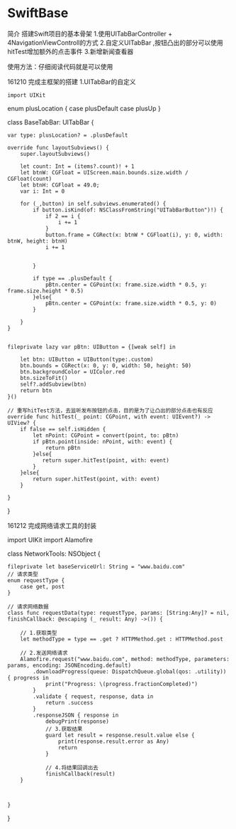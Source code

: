 # SwiftBase
简介
搭建Swift项目的基本骨架
1.使用UITabBarController + 4NavigationViewControll的方式
2.自定义UITabBar ,按钮凸出的部分可以使用hitTest增加额外的点击事件
3.新增新闻查看器

使用方法：仔细阅读代码就是可以使用

161210 完成主框架的搭建
    1.UITabBar的自定义
    
    import UIKit
    
enum plusLocation {
    case plusDefault
    case plusUp
}

class BaseTabBar: UITabBar {
    
    var type: plusLocation? = .plusDefault
    
    override func layoutSubviews() {
        super.layoutSubviews()
        
        let count: Int = (items?.count)! + 1
        let btnW: CGFloat = UIScreen.main.bounds.size.width / CGFloat(count)
        let btnH: CGFloat = 49.0;
        var i: Int = 0
        
        for (_,button) in self.subviews.enumerated() {
            if button.isKind(of: NSClassFromString("UITabBarButton")!) {
                if 2 == i {
                    i += 1
                }
                button.frame = CGRect(x: btnW * CGFloat(i), y: 0, width: btnW, height: btnH)
                i += 1
                
            
            }
            
            if type == .plusDefault {
                pBtn.center = CGPoint(x: frame.size.width * 0.5, y: frame.size.height * 0.5)
            }else{
                pBtn.center = CGPoint(x: frame.size.width * 0.5, y: 0)
            }

        }
    }
    
    
    fileprivate lazy var pBtn: UIButton = {[weak self] in
        
        let btn: UIButton = UIButton(type:.custom)
        btn.bounds = CGRect(x: 0, y: 0, width: 50, height: 50)
        btn.backgroundColor = UIColor.red
        btn.sizeToFit()
        self?.addSubview(btn)
        return btn
    }()
    
    // 重写hitTest方法，去监听发布按钮的点击，目的是为了让凸出的部分点击也有反应
    override func hitTest(_ point: CGPoint, with event: UIEvent?) -> UIView? {
        if false == self.isHidden {
            let nPoint: CGPoint = convert(point, to: pBtn)
            if pBtn.point(inside: nPoint, with: event) {
                return pBtn
            }else{
               return super.hitTest(point, with: event)
            }
        }else{
            return super.hitTest(point, with: event)
        }
        
    }
    
    
}

161212 完成网络请求工具的封装


import UIKit
import Alamofire

class NetworkTools: NSObject {
    
    fileprivate let baseServiceUrl: String = "www.baidu.com"
    // 请求类型
    enum requestType {
        case get, post
    }
    
    // 请求网络数据
    class func requestData(type: requestType, params: [String:Any]? = nil, finishCallback: @escaping (_ result: Any) ->()) {
        
        // 1.获取类型
        let methodType = type == .get ? HTTPMethod.get : HTTPMethod.post
        
        // 2.发送网络请求
        Alamofire.request("www.baidu.com", method: methodType, parameters: params, encoding: JSONEncoding.default)
            .downloadProgress(queue: DispatchQueue.global(qos: .utility)) { progress in
                print("Progress: \(progress.fractionCompleted)")
            }
            .validate { request, response, data in
                return .success
            }
            .responseJSON { response in
                debugPrint(response)
                // 3.获取结果
                guard let result = response.result.value else {
                    print(response.result.error as Any)
                    return
                }
                
                // 4.将结果回调出去
                finishCallback(result)
        }
        
        
        
    }

}
